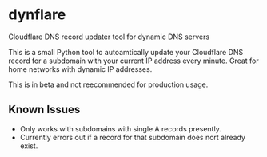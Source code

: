 # dynflare
Cloudflare DNS record updater tool for dynamic DNS servers

This is a small Python tool to autoamtically update your Cloudflare DNS record for a subdomain with your current IP address every minute.
Great for home networks with dynamic IP addresses.

This is in beta and not reecommended for production usage. 

## Known Issues
* Only works with subdomains with single A records presently.
* Currently errors out if a record for that subdomain does nort already exist.
